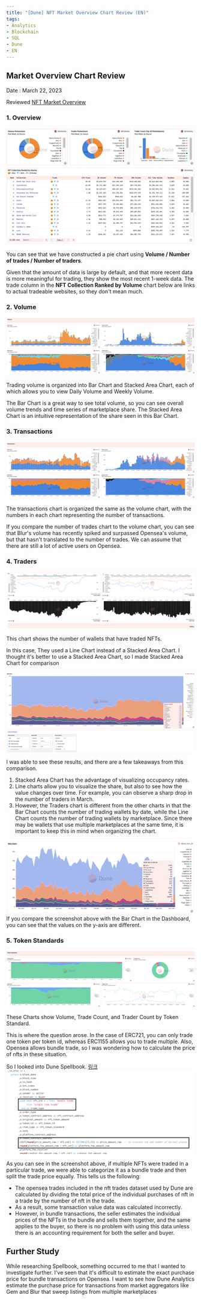 ```yaml
---
title: "[Dune] NFT Market Overview Chart Review (EN)"
tags:
- Analytics
- Blockchain
- SQL
- Dune
- EN
---
```



## Market Overview Chart Review
Date : March 22, 2023

Reviewed [NFT Market Overview](https://dune.com/hildobby/NFTs)

### 1. Overview

![Screenshot](/notes/dune_nft/images/market_overview/01_overview.png)

You can see that we have constructed a pie chart using **Volume / Number of trades / Number of traders**.

Given that the amount of data is large by default, and that more recent data is more meaningful for trading, they show the most recent 1-week data.
The trade column in the **NFT Collection Ranked by Volume** chart below are links to actual tradeable websites, so they don't mean much.

### 2. Volume

![Screenshot](/notes/dune_nft/images/market_overview/02_volume.png)

Trading volume is organized into Bar Chart and Stacked Area Chart, each of which allows you to view Daily Volume and Weekly Volume.

The Bar Chart is a great way to see total volume, so you can see overall volume trends and time series of marketplace share.
The Stacked Area Chart is an intuitive representation of the share seen in this Bar Chart.



### 3. Transactions

![Screenshot](/notes/dune_nft/images/market_overview/03_transactions.png)

The transactions chart is organized the same as the volume chart, with the numbers in each chart representing the number of transactions.

If you compare the number of trades chart to the volume chart, you can see that Blur's volume has recently spiked and surpassed Opensea's volume, but that hasn't translated to the number of trades. We can assume that there are still a lot of active users on Opensea.

### 4. Traders

![Screenshot](/notes/dune_nft/images/market_overview/04_traders.png)

This chart shows the number of wallets that have traded NFTs.

In this case, They used a Line Chart instead of a Stacked Area Chart. I thought it's better to use a Stacked Area Chart, so I made Stacked Area Chart for comparison

![Screenshot](/notes/dune_nft/images/market_overview/04_1_traders_area.png)

I was able to see these results, and there are a few takeaways from this comparison.

1. Stacked Area Chart has the advantage of visualizing occupancy rates.
2. Line charts allow you to visualize the share, but also to see how the value changes over time. For example, you can observe a sharp drop in the number of traders in March.
3. However, the Traders chart is different from the other charts in that the Bar Chart counts the number of trading wallets by date, while the Line Chart counts the number of trading wallets by marketplace. Since there may be wallets that use multiple marketplaces at the same time, it is important to keep this in mind when organizing the chart.

![Screenshot](/notes/dune_nft/images/market_overview/04_2_traders_area_2.png)
If you compare the screenshot above with the Bar Chart in the Dashboard, you can see that the values on the y-axis are different.

### 5. Token Standards

![Screenshot](/notes/dune_nft/images/market_overview/05_token_standards.png)

These Charts show Volume, Trade Count, and Trader Count by Token Standard.

This is where the question arose.
In the case of ERC721, you can only trade one token per token id, whereas ERC1155 allows you to trade multiple.
Also, Opensea allows bundle trade, so I was wondering how to calculate the price of nfts in these situation.

So I looked into Dune Spellbook. [링크](https://dune.com/spellbook#!/model/model.spellbook.seaport_v2_ethereum_trades)
![Screenshot](/notes/dune_nft/images/market_overview/06_spellbook_opensea.png)

As you can see in the screenshot above, if multiple NFTs were traded in a particular trade, we were able to categorize it as a bundle trade and then split the trade price equally.
This tells us the following:

- The opensea trades included in the nft trades dataset used by Dune are calculated by dividing the total price of the individual purchases of nft in a trade by the number of nft in the trade.
- As a result, some transaction value data was calculated incorrectly.
- However, in bundle transactions, the seller estimates the individual prices of the NFTs in the bundle and sells them together, and the same applies to the buyer, so there is no problem with using this data unless there is an accounting requirement for both the seller and buyer.

## Further Study

While researching Spellbook, something occurred to me that I wanted to investigate further.
I've seen that it's difficult to estimate the exact purchase price for bundle transactions on Opensea.
I want to see how Dune Analytics estimate the purchase price for transactions from market aggregators like Gem and Blur that sweep listings from multiple marketplaces
